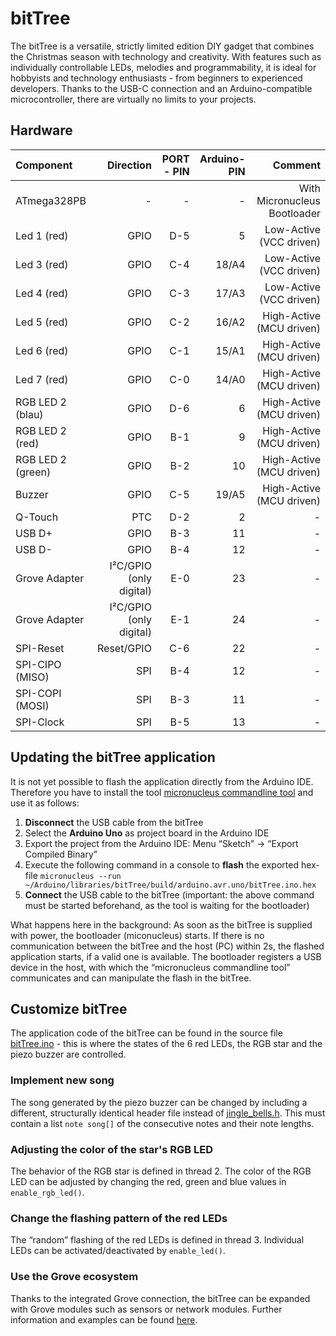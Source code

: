 # bitTree

The bitTree is a versatile, strictly limited edition DIY gadget that combines the Christmas season with technology and creativity. With features such as individually controllable LEDs, melodies and programmability, it is ideal for hobbyists and technology enthusiasts - from beginners to experienced developers. Thanks to the USB-C connection and an Arduino-compatible microcontroller, there are virtually no limits to your projects.

## Hardware

| Component         |               Direction | PORT - PIN | Arduino-PIN |                      Comment |
|:------------------|------------------------:|-----------:|------------:|-----------------------------:|
| ATmega328PB       |                       - |          - |           - | With Micronucleus Bootloader |
| Led 1 (red)       |                    GPIO |        D-5 |           5 |      Low-Active (VCC driven) |
| Led 3 (red)       |                    GPIO |        C-4 |       18/A4 |      Low-Active (VCC driven) |
| Led 4 (red)       |                    GPIO |        C-3 |       17/A3 |      Low-Active (VCC driven) |
| Led 5 (red)       |                    GPIO |        C-2 |       16/A2 |     High-Active (MCU driven) |
| Led 6 (red)       |                    GPIO |        C-1 |       15/A1 |     High-Active (MCU driven) |
| Led 7 (red)       |                    GPIO |        C-0 |       14/A0 |     High-Active (MCU driven) |
| RGB LED 2 (blau)  |                    GPIO |        D-6 |           6 |     High-Active (MCU driven) |
| RGB LED 2 (red)   |                    GPIO |        B-1 |           9 |     High-Active (MCU driven) |
| RGB LED 2 (green) |                    GPIO |        B-2 |          10 |     High-Active (MCU driven) |
| Buzzer            |                    GPIO |        C-5 |       19/A5 |     High-Active (MCU driven) |
| Q-Touch           |                     PTC |        D-2 |           2 |                            - |
| USB D+            |                    GPIO |        B-3 |          11 |                            - |
| USB D-            |                    GPIO |        B-4 |          12 |                            - |
| Grove Adapter     | I²C/GPIO (only digital) |        E-0 |          23 |                            - |
| Grove Adapter     | I²C/GPIO (only digital) |        E-1 |          24 |                            - |
| SPI-Reset         |              Reset/GPIO |        C-6 |          22 |                            - |
| SPI-CIPO (MISO)   |                     SPI |        B-4 |          12 |                            - |
| SPI-COPI (MOSI)   |                     SPI |        B-3 |          11 |                            - |
| SPI-Clock         |                     SPI |        B-5 |          13 |                            - |

## Updating the bitTree application

It is not yet possible to flash the application directly from the Arduino IDE. Therefore you have to install the tool [micronucleus commandline tool](https://github.com/micronucleus/micronucleus/tree/master/commandline) and use it as follows:

1. **Disconnect** the USB cable from the bitTree
2. Select the **Arduino Uno** as project board in the Arduino IDE
3. Export the project from the Arduino IDE: Menu “Sketch” -> “Export Compiled Binary”
4. Execute the following command in a console to **flash** the exported hex-file `micronucleus --run ~/Arduino/libraries/bitTree/build/arduino.avr.uno/bitTree.ino.hex`
5. **Connect** the USB cable to the bitTree (important: the above command must be started beforehand, as the tool is waiting for the bootloader)

What happens here in the background: As soon as the bitTree is supplied with power, the bootloader (miconucleus) starts. If there is no communication between the bitTree and the host (PC) within 2s, the flashed application starts, if a valid one is available.
The bootloader registers a USB device in the host, with which the “micronucleus commandline tool” communicates and can manipulate the flash in the bitTree.

## Customize bitTree

The application code of the bitTree can be found in the source file [bitTree.ino](./bitTree.ino) - this is where the states of the 6 red LEDs, the RGB star and the piezo buzzer are controlled.

### Implement new song

The song generated by the piezo buzzer can be changed by including a different, structurally identical header file instead of [jingle_bells.h](./songs/jingle_bells.h).
This must contain a list `note song[]` of the consecutive notes and their note lengths.

### Adjusting the color of the star's RGB LED

The behavior of the RGB star is defined in thread 2.
The color of the RGB LED can be adjusted by changing the red, green and blue values in `enable_rgb_led()`.

### Change the flashing pattern of the red LEDs

The “random” flashing of the red LEDs is defined in thread 3.
Individual LEDs can be activated/deactivated by `enable_led()`.

### Use the Grove ecosystem

Thanks to the integrated Grove connection, the bitTree can be expanded with Grove modules such as sensors or network modules. Further information and examples can be found [here](https://wiki.seeedstudio.com/Grove_System/).
